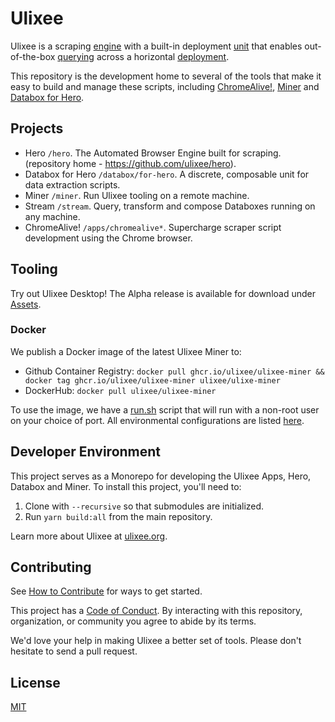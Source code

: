 # Ulixee

Ulixee is a scraping [engine][hero] with a built-in deployment [unit][databox] that enables out-of-the-box [querying][stream] across a horizontal [deployment][miner].

This repository is the development home to several of the tools that make it easy to build and manage these scripts, including [ChromeAlive!](apps/chromealive), [Miner][miner] and [Databox for Hero][databox].

## Projects

- Hero `/hero`. The Automated Browser Engine built for scraping. (repository home - https://github.com/ulixee/hero).
- Databox for Hero `/databox/for-hero`. A discrete, composable unit for data extraction scripts.
- Miner `/miner`. Run Ulixee tooling on a remote machine.
- Stream `/stream`. Query, transform and compose Databoxes running on any machine.
- ChromeAlive! `/apps/chromealive*`. Supercharge scraper script development using the Chrome browser.

## Tooling

Try out Ulixee Desktop! The Alpha release is available for download under [Assets](https://github.com/ulixee/platform/releases/latest).

### Docker

We publish a Docker image of the latest Ulixee Miner to:
- Github Container Registry: `docker pull ghcr.io/ulixee/ulixee-miner && docker tag ghcr.io/ulixee/ulixee-miner ulixee/ulixe-miner`
- DockerHub: `docker pull ulixee/ulixee-miner`

To use the image, we have a [run.sh](./miner/tools/docker/run.sh) script that will run with a non-root user on your choice of port. All environmental configurations are listed [here](./miner/main/.env.defaults).

## Developer Environment

This project serves as a Monorepo for developing the Ulixee Apps, Hero, Databox and Miner. To install this project, you'll need to:

1. Clone with `--recursive` so that submodules are initialized.
2. Run `yarn build:all` from the main repository.

Learn more about Ulixee at [ulixee.org](https://ulixee.org).

## Contributing

See [How to Contribute](//ulixee.org/how-to-contribute) for ways to get started.

This project has a [Code of Conduct](//ulixee.org/code-of-conduct). By interacting with this repository, organization, or community you agree to abide by its terms.

We'd love your help in making Ulixee a better set of tools. Please don't hesitate to send a pull request.

## License

[MIT](LICENSE.md)

[hero]: https://github.com/ulixee/hero
[databox]: databox/for-hero
[stream]: stream
[miner]: miner
